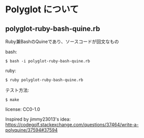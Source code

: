 # Polyglot について

## polyglot-ruby-bash-quine.rb

Ruby兼BashのQuineであり、ソースコードが回文なもの

bash:
```
$ bash -i polyglot-ruby-bash-quine.rb
```

ruby:
```
$ ruby polyglot-ruby-bash-quine.rb
```

テスト方法:
```
$ make 
```

license: CC0-1.0

Inspired by jimmy23013's idea: https://codegolf.stackexchange.com/questions/37464/write-a-polyquine/37594#37594

